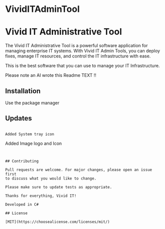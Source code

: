 # VividITAdminTool

# Vivid IT Administrative Tool

The Vivid IT Administrative Tool is a powerful software application for 
managing enterprise IT systems. With Vivid IT Admin Tools, you can deploy fixes, 
manage IT resources, and control the IT infrastructure with ease. 

This is the best software that you can use to manage your IT Infrastructure. 


Please note an AI wrote this Readme TEXT !!

## Installation

Use the package manager 

## Updates

```

Added System tray icon

```

Added Image logo and Icon

```


## Contributing

Pull requests are welcome. For major changes, please open an issue first
to discuss what you would like to change.

Please make sure to update tests as appropriate.

Thanks for everything, Vivid IT! 

Developed in C# 

## License

[MIT](https://choosealicense.com/licenses/mit/)